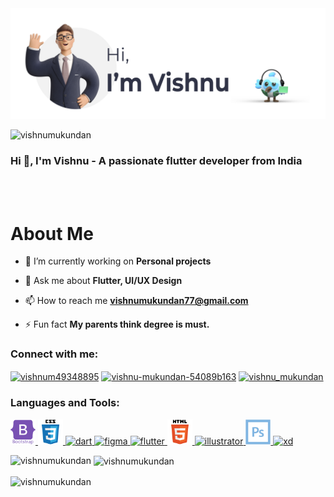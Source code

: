 <div align="center">
  <a href="">
    <img src="images/banner.jpg" alt="banner">
  </a>
</div>


<!-- <h1 align="center">Hi 👋, I'm Vishnu</h1>
<h3 align="center">A passionate flutter developer from India</h3> -->

<p align="left"> <img src="https://komarev.com/ghpvc/?username=vishnumukundan&label=Profile%20views&color=0e75b6&style=flat" alt="vishnumukundan" /> </p>

### Hi 👋, I'm Vishnu - A passionate flutter developer from India

<br/><br/>

# About Me

- 🔭 I’m currently working on **Personal projects**

- 💬 Ask me about **Flutter, UI/UX Design**

- 📫 How to reach me **vishnumukundan77@gmail.com**

- ⚡ Fun fact **My parents think degree is must.**

<h3 align="left">Connect with me:</h3>
<p align="left">
<a href="https://twitter.com/vishnum49348895" target="blank"><img align="center" src="https://raw.githubusercontent.com/rahuldkjain/github-profile-readme-generator/master/src/images/icons/Social/twitter.svg" alt="vishnum49348895" height="30" width="40" /></a>
<a href="https://linkedin.com/in/vishnu-mukundan-54089b163" target="blank"><img align="center" src="https://raw.githubusercontent.com/rahuldkjain/github-profile-readme-generator/master/src/images/icons/Social/linked-in-alt.svg" alt="vishnu-mukundan-54089b163" height="30" width="40" /></a>
<a href="https://instagram.com/vishnu_mukundan" target="blank"><img align="center" src="https://raw.githubusercontent.com/rahuldkjain/github-profile-readme-generator/master/src/images/icons/Social/instagram.svg" alt="vishnu_mukundan" height="30" width="40" /></a>
</p>

<h3 align="left">Languages and Tools:</h3>
<p align="left"> <a href="https://getbootstrap.com" target="_blank" rel="noreferrer"> <img src="https://raw.githubusercontent.com/devicons/devicon/master/icons/bootstrap/bootstrap-plain-wordmark.svg" alt="bootstrap" width="40" height="40"/> </a> <a href="https://www.w3schools.com/css/" target="_blank" rel="noreferrer"> <img src="https://raw.githubusercontent.com/devicons/devicon/master/icons/css3/css3-original-wordmark.svg" alt="css3" width="40" height="40"/> </a> <a href="https://dart.dev" target="_blank" rel="noreferrer"> <img src="https://www.vectorlogo.zone/logos/dartlang/dartlang-icon.svg" alt="dart" width="40" height="40"/> </a> <a href="https://www.figma.com/" target="_blank" rel="noreferrer"> <img src="https://www.vectorlogo.zone/logos/figma/figma-icon.svg" alt="figma" width="40" height="40"/> </a> <a href="https://flutter.dev" target="_blank" rel="noreferrer"> <img src="https://www.vectorlogo.zone/logos/flutterio/flutterio-icon.svg" alt="flutter" width="40" height="40"/> </a> <a href="https://www.w3.org/html/" target="_blank" rel="noreferrer"> <img src="https://raw.githubusercontent.com/devicons/devicon/master/icons/html5/html5-original-wordmark.svg" alt="html5" width="40" height="40"/> </a> <a href="https://www.adobe.com/in/products/illustrator.html" target="_blank" rel="noreferrer"> <img src="https://www.vectorlogo.zone/logos/adobe_illustrator/adobe_illustrator-icon.svg" alt="illustrator" width="40" height="40"/> </a> <a href="https://www.photoshop.com/en" target="_blank" rel="noreferrer"> <img src="https://raw.githubusercontent.com/devicons/devicon/master/icons/photoshop/photoshop-line.svg" alt="photoshop" width="40" height="40"/> </a> <a href="https://www.adobe.com/products/xd.html" target="_blank" rel="noreferrer"> <img src="https://cdn.worldvectorlogo.com/logos/adobe-xd.svg" alt="xd" width="40" height="40"/> </a> </p>

<p><img align="left" src="https://github-readme-stats.vercel.app/api/top-langs?username=vishnumukundan&show_icons=true&locale=en&layout=compact" alt="vishnumukundan" /></p>

<p>&nbsp;<img align="center" src="https://github-readme-stats.vercel.app/api?username=vishnumukundan&show_icons=true&locale=en" alt="vishnumukundan" /></p>

<p><img align="center" src="https://github-readme-streak-stats.herokuapp.com/?user=vishnumukundan&" alt="vishnumukundan" /></p>
